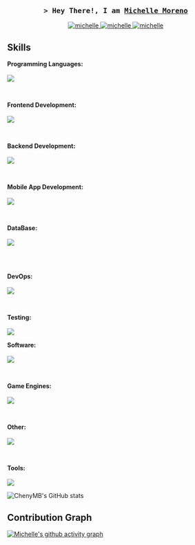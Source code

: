 <h3 align="center">
        <samp>&gt; Hey There!, I am
                <b><a target="_blank" href="link de website">Michelle Moreno</a></b>
        </samp>
</h3>

<p align="center">
 <a href="https://alsiam.com" target="blank">
  <img src="https://img.shields.io/badge/Website-DC143C?style=for-the-badge&logo=medium&logoColor=white" alt="michelle" />
 </a>
 <a href="https://linkedin.com/in/al-siam" target="_blank">
  <img src="https://img.shields.io/badge/LinkedIn-0077B5?style=for-the-badge&logo=linkedin&logoColor=white" alt="michelle"/>
 </a>
 <a href="https://instagram.com/_alsiam" target="_blank">
  <img src="https://img.shields.io/badge/Instagram-fe4164?style=for-the-badge&logo=instagram&logoColor=white" alt="michelle" />
 </a> 
</p>

## Skills

<p align="left">
  <strong>Programming Languages:</strong> <br><br>
        <a href="https://skillicons.dev">
            <img src="https://skillicons.dev/icons?i=cs,cpp,js,ts,java" />
          </a>
</p>
<br>
<p align="left">
  <strong>Frontend Development:</strong> <br><br>
        <a href="https://skillicons.dev">
            <img src="https://skillicons.dev/icons?i=vue,angular,dotnet,react" />
          </a>
</p>
<br>
<p align="left">
  <strong>Backend Development:</strong> <br><br>
        <a href="https://skillicons.dev">
            <img src="https://skillicons.dev/icons?i=nodejs,spring" />
          </a>
</p>
<br>
<p align="left">
  <strong>Mobile App Development:</strong> <br><br>
        <a href="https://skillicons.dev">
            <img src="https://skillicons.dev/icons?i=flutter,kotlin" />
          </a>
</p>
<br>
<p align="left">
  <strong>DataBase:</strong> <br><br>
        <a href="https://skillicons.dev">
            <img src="https://skillicons.dev/icons?i=mongo,mysql,postgresql" />
          </a>
</p>

<br>

<br>
<p align="left">
  <strong>DevOps:</strong> <br><br>
        <a href="https://skillicons.dev">
            <img src="https://skillicons.dev/icons?i=aws,docker,jenkins,googlecloud" />
          </a>
</p>

<br>

<p align="left">
  <strong>Testing:</strong> <br><br>
        <a href="https://skillicons.dev">
            <img src="https://skillicons.dev/icons?i=selenium" />
          </a>
</p>

<p align="left">
  <strong>Software:</strong> <br><br>
        <a href="https://skillicons.dev">
            <img src="https://skillicons.dev/icons?i=ae,ps,ai,xd,blender,figma" />
          </a>
</p>

<br>

<p align="left">
  <strong>Game Engines:</strong> <br><br>
        <a href="https://skillicons.dev">
            <img src="https://skillicons.dev/icons?i=unity" />
          </a>
</p>

<br>

<p align="left">
  <strong>Other:</strong> <br><br>
        <a href="https://skillicons.dev">
            <img src="https://skillicons.dev/icons?i=git" />
          </a>
</p>

<br>

<p align="left">
  <strong>Tools:</strong> <br><br>
        <a href="https://skillicons.dev">
            <img src="https://skillicons.dev/icons?i=github,idea,notion,visualstudio,vscode,webstorm" />
          </a>
</p>

![ChenyMB's GitHub stats](https://github-readme-stats.vercel.app/api?username=Michelle&theme=midnight-purple&show_icons=true)


## Contribution Graph

[![Michelle's github activity graph](https://github-readme-activity-graph.vercel.app/graph?username=ChenyMB&bg_color=000000&color=ffffff&line=fafafa&point=5f20f3&area=true&hide_border=true)](https://github.com/ashutosh00710/github-readme-activity-graph)
